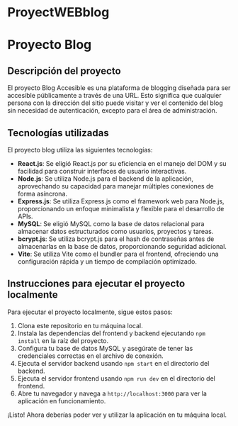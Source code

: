 # ProyectWEBblog
# Proyecto Blog

## Descripción del proyecto
El proyecto Blog Accesible es una plataforma de blogging diseñada para ser accesible públicamente a través de una URL. Esto significa que cualquier persona con la dirección del sitio puede visitar y ver el contenido del blog sin necesidad de autenticación, excepto para el área de administración.
## Tecnologías utilizadas
El proyecto blog utiliza las siguientes tecnologías:

- **React.js**: Se eligió React.js por su eficiencia en el manejo del DOM y su facilidad para construir interfaces de usuario interactivas.
- **Node.js**: Se utiliza Node.js para el backend de la aplicación, aprovechando su capacidad para manejar múltiples conexiones de forma asíncrona.
- **Express.js**: Se utiliza Express.js como el framework web para Node.js, proporcionando un enfoque minimalista y flexible para el desarrollo de APIs.
- **MySQL**: Se eligió MySQL como la base de datos relacional para almacenar datos estructurados como usuarios, proyectos y tareas.
- **bcrypt.js**: Se utiliza bcrypt.js para el hash de contraseñas antes de almacenarlas en la base de datos, proporcionando seguridad adicional.
- **Vite**: Se utiliza Vite como el bundler para el frontend, ofreciendo una configuración rápida y un tiempo de compilación optimizado.

## Instrucciones para ejecutar el proyecto localmente
Para ejecutar el proyecto localmente, sigue estos pasos:

1. Clona este repositorio en tu máquina local.
2. Instala las dependencias del frontend y backend ejecutando `npm install` en la raíz del proyecto.
3. Configura tu base de datos MySQL y asegúrate de tener las credenciales correctas en el archivo de conexión.
4. Ejecuta el servidor backend usando `npm start` en el directorio del backend.
5. Ejecuta el servidor frontend usando `npm run dev` en el directorio del frontend.
6. Abre tu navegador y navega a `http://localhost:3000` para ver la aplicación en funcionamiento.

¡Listo! Ahora deberías poder ver y utilizar la aplicación en tu máquina local.
